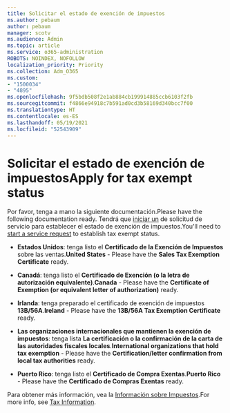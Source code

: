 ```yaml
---
title: Solicitar el estado de exención de impuestos
ms.author: pebaum
author: pebaum
manager: scotv
ms.audience: Admin
ms.topic: article
ms.service: o365-administration
ROBOTS: NOINDEX, NOFOLLOW
localization_priority: Priority
ms.collection: Adm_O365
ms.custom:
- "1500034"
- "4895"
ms.openlocfilehash: 9f5bdb508f2e1ab884cb199914885ccb6103f2fb
ms.sourcegitcommit: f4866e94918c7b591ad0cd3b58169d340bcc7f00
ms.translationtype: HT
ms.contentlocale: es-ES
ms.lasthandoff: 05/19/2021
ms.locfileid: "52543909"
---
```

# <a name="apply-for-tax-exempt-status"></a><span data-ttu-id="da066-102">Solicitar el estado de exención de impuestos</span><span class="sxs-lookup"><span data-stu-id="da066-102">Apply for tax exempt status</span></span>

<span data-ttu-id="da066-103">Por favor, tenga a mano la siguiente documentación.</span><span class="sxs-lookup"><span data-stu-id="da066-103">Please have the following documentation ready.</span></span> <span data-ttu-id="da066-104">Tendrá que [iniciar un](https://go.microsoft.com/fwlink/p/?linkid=518322) de solicitud de servicio para establecer el estado de exención de impuestos.</span><span class="sxs-lookup"><span data-stu-id="da066-104">You'll need to [start a service request](https://go.microsoft.com/fwlink/p/?linkid=518322) to establish tax exempt status.</span></span>

- <span data-ttu-id="da066-105">**Estados Unidos**: tenga listo el **Certificado de la Exención de Impuestos** sobre las ventas.</span><span class="sxs-lookup"><span data-stu-id="da066-105">**United States** - Please have the **Sales Tax Exemption Certificate** ready.</span></span>

- <span data-ttu-id="da066-106">**Canadá**: tenga listo el **Certificado de Exención (o la letra de autorización equivalente)**.</span><span class="sxs-lookup"><span data-stu-id="da066-106">**Canada** - Please have the **Certificate of Exemption (or equivalent letter of authorization)** ready.</span></span>

- <span data-ttu-id="da066-107">**Irlanda**: tenga preparado el certificado de exención de impuestos **13B/56A**.</span><span class="sxs-lookup"><span data-stu-id="da066-107">**Ireland** - Please have the **13B/56A Tax Exemption Certificate** ready.</span></span>

- <span data-ttu-id="da066-108">**Las organizaciones internacionales que mantienen la exención de impuestos**: tenga lista **La certificación o la confirmación de la carta de las autoridades fiscales locales**.</span><span class="sxs-lookup"><span data-stu-id="da066-108">**International organizations that hold tax exemption** - Please have the **Certification/letter confirmation from local tax authorities** ready.</span></span>

- <span data-ttu-id="da066-109">**Puerto Rico**: tenga listo el **Certificado de Compra Exentas**.</span><span class="sxs-lookup"><span data-stu-id="da066-109">**Puerto Rico** - Please have the **Certificado de Compras Exentas** ready.</span></span>

<span data-ttu-id="da066-110">Para obtener más información, vea la [Información sobre Impuestos](/microsoft-365/commerce/billing-and-payments/tax-information).</span><span class="sxs-lookup"><span data-stu-id="da066-110">For more info, see [Tax Information](/microsoft-365/commerce/billing-and-payments/tax-information).</span></span>

